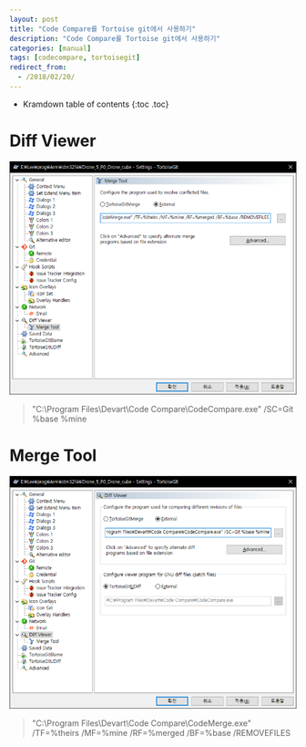 ```yaml
---
layout: post
title: "Code Compare를 Tortoise git에서 사용하기"
description: "Code Compare를 Tortoise git에서 사용하기"
categories: [manual]
tags: [codecompare, tortoisegit]
redirect_from:
  - /2018/02/20/
---
```


* Kramdown table of contents
{:toc .toc}

# Diff Viewer

![diff viewer](2018-02-20-diff-viewer.png)

> "C:\Program Files\Devart\Code Compare\CodeCompare.exe" /SC=Git %base %mine


# Merge Tool

![merge tool](2018-02-20-merge-tool.png)

> "C:\Program Files\Devart\Code Compare\CodeMerge.exe" /TF=%theirs /MF=%mine /RF=%merged /BF=%base /REMOVEFILES
